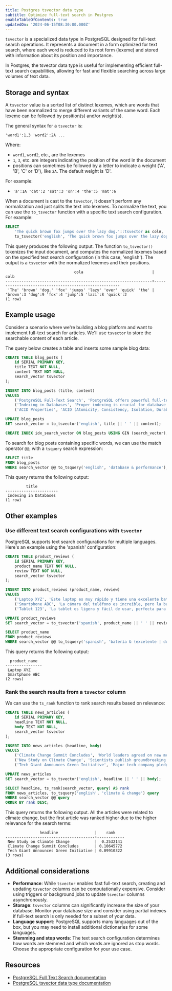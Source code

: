 ```yaml
---
title: Postgres tsvector data type
subtitle: Optimize full-text search in Postgres
enableTableOfContents: true
updatedOn: '2024-06-15T08:30:00.000Z'
---
```


`tsvector` is a specialized data type in PostgreSQL designed for full-text search operations. It represents a document in a form optimized for text search, where each word is reduced to its root form (lexeme) and stored with information about its position and importance.

In Postgres, the tsvector data type is useful for implementing efficient full-text search capabilities, allowing for fast and flexible searching across large volumes of text data.

<CTA />

## Storage and syntax

A `tsvector` value is a sorted list of distinct lexemes, which are words that have been normalized to merge different variants of the same word. Each lexeme can be followed by position(s) and/or weight(s).

The general syntax for a `tsvector` is:

```
'word1':1,3 'word2':2A ...
```

Where:

- `word1`, `word2`, etc., are the lexemes
- `1`, `3`, etc. are integers indicating the position of the word in the document
- positions can sometimes be followed by a letter to indicate a weight ('A', 'B', 'C' or 'D'), like `2A`. The default weight is 'D'.

For example:

- `'a':1A 'cat':2 'sat':3 'on':4 'the':5 'mat':6`

When a document is cast to the `tsvector`, it doesn't perform any normalization and just splits the text into lexemes. To normalize the text, you can use the `to_tsvector` function with a specific text search configuration. For example:

```sql
SELECT
    'The quick brown fox jumps over the lazy dog.'::tsvector as colA,
    to_tsvector('english', 'The quick brown fox jumps over the lazy dog.') as colB;
```

This query produces the following output. The function `to_tsvector()` tokenizes the input document, and computes the normalized lexemes based on the specified text search configuration (in this case, 'english'). The output is a `tsvector` with the normalized lexemes and their positions.

```text
                              cola                              |                         colb
----------------------------------------------------------------+-------------------------------------------------------
 'The' 'brown' 'dog.' 'fox' 'jumps' 'lazy' 'over' 'quick' 'the' | 'brown':3 'dog':9 'fox':4 'jump':5 'lazi':8 'quick':2
(1 row)
```

## Example usage

Consider a scenario where we're building a blog platform and want to implement full-text search for articles. We'll use `tsvector` to store the searchable content of each article.

The query below creates a table and inserts some sample blog data:

```sql
CREATE TABLE blog_posts (
    id SERIAL PRIMARY KEY,
    title TEXT NOT NULL,
    content TEXT NOT NULL,
    search_vector tsvector
);

INSERT INTO blog_posts (title, content)
VALUES
    ('PostgreSQL Full-Text Search', 'PostgreSQL offers powerful full-text search capabilities using tsvector and tsquery.'),
    ('Indexing in Databases', 'Proper indexing is crucial for database performance. It can significantly speed up query execution.'),
    ('ACID Properties', 'ACID (Atomicity, Consistency, Isolation, Durability) properties ensure reliable processing of database transactions.');

UPDATE blog_posts
SET search_vector = to_tsvector('english', title || ' ' || content);

CREATE INDEX idx_search_vector ON blog_posts USING GIN (search_vector);
```

To search for blog posts containing specific words, we can use the match operator `@@`, with a `tsquery` search expression:

```sql
SELECT title
FROM blog_posts
WHERE search_vector @@ to_tsquery('english', 'database & performance');
```

This query returns the following output:

```text
         title
-----------------------
 Indexing in Databases
(1 row)
```

## Other examples

### Use different text search configurations with `tsvector`

PostgreSQL supports text search configurations for multiple languages. Here's an example using the 'spanish' configuration:

```sql
CREATE TABLE product_reviews (
    id SERIAL PRIMARY KEY,
    product_name TEXT NOT NULL,
    review TEXT NOT NULL,
    search_vector tsvector
);

INSERT INTO product_reviews (product_name, review)
VALUES
    ('Laptop XYZ', 'Este laptop es muy rápido y tiene una excelente batería.'),
    ('Smartphone ABC', 'La cámara del teléfono es increíble, pero la batería no dura mucho.'),
    ('Tablet 123', 'La tablet es ligera y fácil de usar, perfecta para leer libros.');

UPDATE product_reviews
SET search_vector = to_tsvector('spanish', product_name || ' ' || review);

SELECT product_name
FROM product_reviews
WHERE search_vector @@ to_tsquery('spanish', 'batería & (excelente | dura)');
```

This query returns the following output:

```text
  product_name
----------------
 Laptop XYZ
 Smartphone ABC
(2 rows)
```

### Rank the search results from a `tsvector` column

We can use the `ts_rank` function to rank search results based on relevance:

```sql
CREATE TABLE news_articles (
    id SERIAL PRIMARY KEY,
    headline TEXT NOT NULL,
    body TEXT NOT NULL,
    search_vector tsvector
);

INSERT INTO news_articles (headline, body)
VALUES
    ('Climate Change Summit Concludes', 'World leaders agreed on new measures to combat global warming at the climate summit.'),
    ('New Study on Climate Change', 'Scientists publish groundbreaking research on the effects of climate change on biodiversity.'),
    ('Tech Giant Announces Green Initiative', 'Major tech company pledges to be carbon neutral by 2030 in fight against climate change.');

UPDATE news_articles
SET search_vector = to_tsvector('english', headline || ' ' || body);

SELECT headline, ts_rank(search_vector, query) AS rank
FROM news_articles, to_tsquery('english', 'climate & change') query
WHERE search_vector @@ query
ORDER BY rank DESC;
```

This query returns the following output. All the articles were related to climate change, but the first article was ranked higher due to the higher relevance for the search terms:

```text
               headline                |    rank
---------------------------------------+------------
 New Study on Climate Change           |  0.2532141
 Climate Change Summit Concludes       | 0.10645772
 Tech Giant Announces Green Initiative | 0.09910322
(3 rows)
```

## Additional considerations

- **Performance**: While `tsvector` enables fast full-text search, creating and updating `tsvector` columns can be computationally expensive. Consider using triggers or background jobs to update `tsvector` columns asynchronously.
- **Storage**: `tsvector` columns can significantly increase the size of your database. Monitor your database size and consider using partial indexes if full-text search is only needed for a subset of your data.
- **Language support**: PostgreSQL supports many languages out of the box, but you may need to install additional dictionaries for some languages.
- **Stemming and stop words**: The text search configuration determines how words are stemmed and which words are ignored as stop words. Choose the appropriate configuration for your use case.

## Resources

- [PostgreSQL Full Text Search documentation](https://www.postgresql.org/docs/current/textsearch.html)
- [PostgreSQL tsvector data type documentation](https://www.postgresql.org/docs/current/datatype-textsearch.html)

<NeedHelp />
